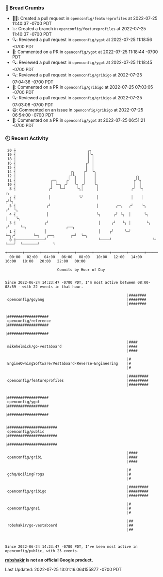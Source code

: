 ### 🍞 Bread Crumbs

 * ✍🏼: Created a pull request in `openconfig/featureprofiles` at 2022-07-25 11:40:37 -0700 PDT
 * 💥: Created a branch in `openconfig/featureprofiles` at 2022-07-25 11:40:37 -0700 PDT
 * 🔍: Reviewed a pull request in  `openconfig/ygot` at 2022-07-25 11:18:56 -0700 PDT
 * 💬: Commented on a PR in  `openconfig/ygot` at 2022-07-25 11:18:44 -0700 PDT
 * 🔍: Reviewed a pull request in  `openconfig/ygot` at 2022-07-25 11:18:45 -0700 PDT
 * 🔍: Reviewed a pull request in  `openconfig/gribigo` at 2022-07-25 07:04:36 -0700 PDT
 * 💬: Commented on a PR in  `openconfig/gribigo` at 2022-07-25 07:03:05 -0700 PDT
 * 🔍: Reviewed a pull request in  `openconfig/gribigo` at 2022-07-25 07:03:06 -0700 PDT
 * 😃: Commented on an issue in `openconfig/gribigo` at 2022-07-25 06:54:00 -0700 PDT
 * 💬: Commented on a PR in  `openconfig/ygot` at 2022-07-25 06:51:21 -0700 PDT

### 🕘 Recent Activity
```
 20 ┼                                 ╭╮
 19 ┤                                 │╰╮
 18 ┤                                 │ │
 16 ┤                                ╭╯ │
 15 ┤                                │  │
 14 ┤                         ╭╮    ╭╯  ╰╮
 12 ┤                        ╭╯╰╮   │    │                  ╭╮
 11 ┤                ╭─╮    ╭╯  │   │    │                 ╭╯╰╮
 10 ┤                │ ╰─╮ ╭╯   ╰╮ ╭╯    ╰╮                │  │
  8 ┤               ╭╯   ╰─╯     ╰╮│      │               ╭╯  ╰╮         ╭╮
  7 ┤               │             ╰╯      │               │    │        ╭╯╰╮
  5 ┤              ╭╯                     │        ╭─╮   ╭╯    ╰╮      ╭╯  ╰╮
  4 ┤              │                      ╰╮      ╭╯ ╰╮  │      ╰╮     │    ╰╮
  3 ┤             ╭╯                       │     ╭╯   ╰╮ │       ╰╮   ╭╯     ╰─╮                  ╭──╮
  1 ┤             │                        │    ╭╯     ╰─╯        ╰─╮╭╯        ╰─╮   ╭──╮       ╭─╯  ╰─╮
  0 ┼─────────────╯                        ╰────╯                   ╰╯           ╰───╯  ╰───────╯      ╰
    +───────+───────+───────+───────+───────+───────+───────+───────+───────+───────+───────+───────+────
  00:00   02:00   04:00   06:00   08:00   10:00   12:00   14:00   16:00   18:00   20:00   22:00   00:00   

						Commits by Hour of Day


Since 2022-06-24 14:23:47 -0700 PDT, I'm most active between 08:00-08:59 - with 22 events in that hour.

```



```
                                                        |########
 openconfig/goyang                                      |########
                                                        |########

                                                        |###################
 openconfig/reference                                   |###################
                                                        |###################

                                                        |####
 mikehelmick/go-vestaboard                              |####
                                                        |####

                                                        |#
 EngineOwningSoftware/Vestaboard-Reverse-Engineering    |#
                                                        |#

                                                        |#########
 openconfig/featureprofiles                             |#########
                                                        |#########

                                                        |###################
 openconfig/ygot                                        |###################
                                                        |###################

                                                        |#######################
 openconfig/public                                      |#######################
                                                        |#######################

                                                        |####
 openconfig/gribi                                       |####
                                                        |####

                                                        |#
 gchq/BoilingFrogs                                      |#
                                                        |#

                                                        |#########
 openconfig/gribigo                                     |#########
                                                        |#########

                                                        |#
 openconfig/gnsi                                        |#
                                                        |#

                                                        |##
 robshakir/go-vestaboard                                |##
                                                        |##



Since 2022-06-24 14:23:47 -0700 PDT, I've been most active in openconfig/public, with 23 events.

```
**[robshakir](mailto:robjs@google.com) is not an official Google product.**  


Last Updated: 2022-07-25 13:01:16.064155877 -0700 PDT
